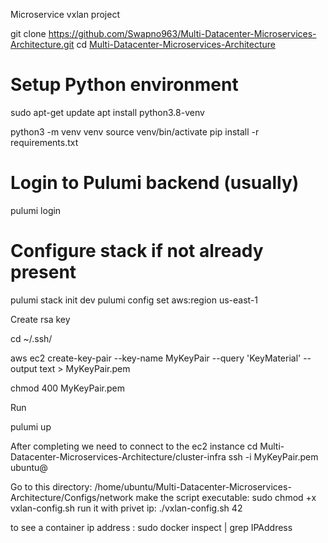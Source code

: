 Microservice vxlan project

git clone https://github.com/Swapno963/Multi-Datacenter-Microservices-Architecture.git
cd [Multi-Datacenter-Microservices-Architecture](https://github.com/Swapno963/Multi-Datacenter-Microservices-Architecture)

# Setup Python environment

sudo apt-get update
apt install python3.8-venv

python3 -m venv venv
source venv/bin/activate
pip install -r requirements.txt

# Login to Pulumi backend (usually)

pulumi login

# Configure stack if not already present

pulumi stack init dev
pulumi config set aws:region us-east-1


Create rsa key

cd ~/.ssh/


aws ec2 create-key-pair --key-name MyKeyPair --query 'KeyMaterial' --output text > MyKeyPair.pem


chmod 400 MyKeyPair.pem

Run

pulumi up







After completing we need to connect to the ec2 instance
cd Multi-Datacenter-Microservices-Architecture/cluster-infra
ssh -i MyKeyPair.pem ubuntu@<PUBLIC IP>


Go to this directory: /home/ubuntu/Multi-Datacenter-Microservices-Architecture/Configs/network
make the script executable: sudo chmod +x vxlan-config.sh 
run it with privet ip: ./vxlan-config.sh <PRIVET IP> <PRIVET IP> 42

to see a container ip address : sudo docker inspect <CONTAINER ID> | grep IPAddress
